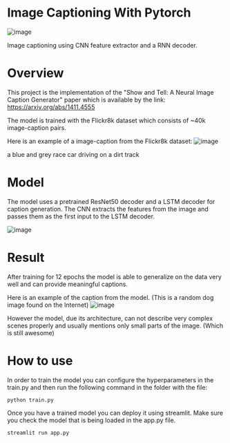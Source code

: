 # Image Captioning With Pytorch

![image](https://github.com/user-attachments/assets/c5275789-0bbe-4896-804b-26807d5e6870)

Image captioning using CNN feature extractor and a RNN decoder.

# Overview

This project is the implementation of the "Show and Tell: A Neural Image Caption Generator" paper which is available by the link:
https://arxiv.org/abs/1411.4555

The model is trained with the Flickr8k dataset which consists of ~40k image-caption pairs.

Here is an example of a image-caption from the Flickr8k dataset:
![image](https://github.com/user-attachments/assets/e0c3e1b7-5445-470d-9be0-8d940242c4e4)

a blue and grey race car driving on a dirt track

# Model

The model uses a pretrained ResNet50 decoder and a LSTM decoder for caption generation.
The CNN extracts the features from the image and passes them as the first input to the LSTM decoder.

![image](https://github.com/user-attachments/assets/f8b9e90a-d9a5-409b-a17e-f1c3e2e316b4)

# Result

After training for 12 epochs the model is able to generalize on the data very well and can provide meaningful captions.

Here is an example of the caption from the model. (This is a random dog image found on the Internet)
![image](https://github.com/user-attachments/assets/d1f2dc0b-b2c1-4cac-8a0a-1c5b8a31dd2b)

However the model, due its architecture, can not describe very complex scenes properly and usually mentions only small parts of the image. (Which is still awesome)

# How to use

In order to train the model you can configure the hyperparameters in the train.py and then run the following command in the folder with the file:

````
python train.py
````

Once you have a trained model you can deploy it using streamlit. Make sure you check the model that is being loaded in the app.py file.

````
streamlit run app.py

````


